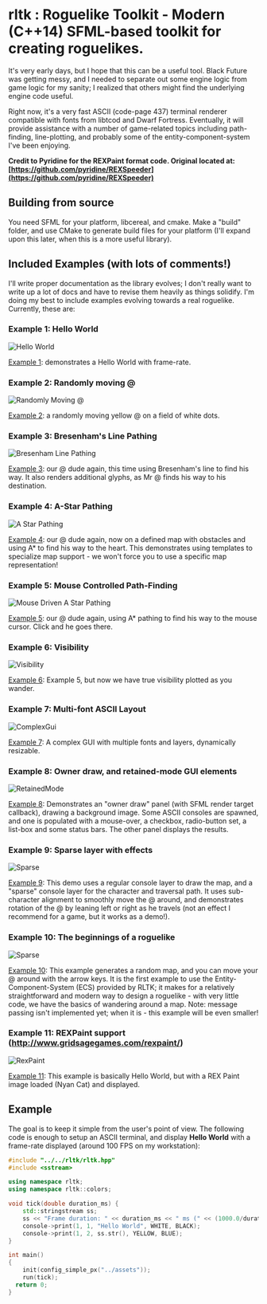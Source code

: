 # rltk : Roguelike Toolkit - Modern (C++14) SFML-based toolkit for creating roguelikes.

It's very early days, but I hope that this can be a useful tool. Black Future was getting messy, and I needed to separate out some 
engine logic from game logic for my sanity; I realized that others might find the underlying engine code useful.

Right now, it's a very fast ASCII (code-page 437) terminal renderer compatible with fonts from libtcod and Dwarf Fortress.
Eventually, it will provide assistance with a number of game-related topics including path-finding, line-plotting,
and probably some of the entity-component-system I've been enjoying.

**Credit to Pyridine for the REXPaint format code. Original located at: [https://github.com/pyridine/REXSpeeder](https://github.com/pyridine/REXSpeeder)**

## Building from source

You need SFML for your platform, libcereal, and cmake. Make a "build" folder, and use CMake to generate build files for your platform (I'll expand upon this later, when this is a more useful library).

## Included Examples (with lots of comments!)

I'll write proper documentation as the library evolves; I don't really want to write up a lot of docs and have to revise them
heavily as things solidify. I'm doing my best to include examples evolving towards a real roguelike. Currently, these are:

### Example 1: Hello World
![Hello World](https://raw.githubusercontent.com/thebracket/rltk/master/tutorial_images/example1.png "Hello World")

[Example 1](https://github.com/thebracket/rltk/blob/master/examples/ex1/main.cpp): demonstrates a Hello World with frame-rate.

### Example 2: Randomly moving @
![Randomly Moving @](https://raw.githubusercontent.com/thebracket/rltk/master/tutorial_images/example2.gif "Randomly Moving @")

[Example 2](https://github.com/thebracket/rltk/blob/master/examples/ex2/main.cpp): a randomly moving yellow @ on a field of white dots.

### Example 3: Bresenham's Line Pathing
![Bresenham Line Pathing](https://raw.githubusercontent.com/thebracket/rltk/master/tutorial_images/example3.gif "Bresenham Line Pathing")

[Example 3](https://github.com/thebracket/rltk/blob/master/examples/ex3/main.cpp): our @ dude again, this time using Bresenham's line to find his way. It also renders additional glyphs, as Mr @ finds his way to his destination.

### Example 4: A-Star Pathing
![A Star Pathing](https://raw.githubusercontent.com/thebracket/rltk/master/tutorial_images/example4.gif "A Star Pathing")

[Example 4](https://github.com/thebracket/rltk/blob/master/examples/ex4/main.cpp): our @ dude again, now on a defined map with obstacles and using A* to find his way to the heart. This demonstrates using templates to specialize map support - we won't force you to use a specific map representation!

### Example 5: Mouse Controlled Path-Finding
![Mouse Driven A Star Pathing](https://raw.githubusercontent.com/thebracket/rltk/master/tutorial_images/example5.gif "Mouse Driven A Star Pathing")

[Example 5](https://github.com/thebracket/rltk/blob/master/examples/ex5/main.cpp): our @ dude again, using A* pathing to find his way to the mouse
cursor. Click and he goes there.

### Example 6: Visibility
![Visibility](https://raw.githubusercontent.com/thebracket/rltk/master/tutorial_images/example6.gif "Visibility")

[Example 6](https://github.com/thebracket/rltk/blob/master/examples/ex6/main.cpp): Example 5, but now we have true visibility plotted as you wander.

### Example 7: Multi-font ASCII Layout
![ComplexGui](https://raw.githubusercontent.com/thebracket/rltk/master/tutorial_images/example7.png "Complex GUI")

[Example 7](https://github.com/thebracket/rltk/blob/master/examples/ex7/main.cpp): A complex GUI with multiple fonts and layers, dynamically resizable.

### Example 8: Owner draw, and retained-mode GUI elements
![RetainedMode](https://raw.githubusercontent.com/thebracket/rltk/master/tutorial_images/example8.gif "Retained Mode")

[Example 8](https://github.com/thebracket/rltk/blob/master/examples/ex8/main.cpp): Demonstrates an "owner draw" panel (with SFML render target callback), drawing a background image. Some ASCII consoles are spawned, and one is populated with a mouse-over, a checkbox, radio-button set, a list-box and some status bars. The other panel displays the results.

### Example 9: Sparse layer with effects
![Sparse](https://raw.githubusercontent.com/thebracket/rltk/master/tutorial_images/example9.gif "Sparse")

[Example 9](https://github.com/thebracket/rltk/blob/master/examples/ex9/main.cpp): This demo uses a regular console layer to draw the map,
and a "sparse" console layer for the character and traversal path. It uses sub-character alignment to smoothly move the @ around, and
demonstrates rotation of the @ by leaning left or right as he travels (not an effect I recommend for a game, but it works as a demo!).

### Example 10: The beginnings of a roguelike
![Sparse](https://raw.githubusercontent.com/thebracket/rltk/master/tutorial_images/example10.gif "RogueBeginnings")

[Example 10](https://github.com/thebracket/rltk/blob/master/examples/ex10/main.cpp): This example generates a random map, and you can move your @ around with the arrow keys. It is the first example to use the Entity-Component-System (ECS) provided by RLTK; it makes for a relatively straightforward and modern way to design a roguelike - with very little code, we have the basics of wandering around a map. Note: message passing isn't implemented yet; when it is - this example will be even smaller!

### Example 11: REXPaint support (http://www.gridsagegames.com/rexpaint/)
![RexPaint](https://raw.githubusercontent.com/thebracket/rltk/master/tutorial_images/example11.png "RexPaint")

[Example 11](https://github.com/thebracket/rltk/blob/master/examples/ex11/main.cpp): This example is basically Hello World, but with a REX Paint image loaded (Nyan Cat) and displayed.


## Example
The goal is to keep it simple from the user's point of view. The following code is enough to setup an ASCII terminal,
and display **Hello World** with a frame-rate displayed (around 100 FPS on my workstation):

```c++
#include "../../rltk/rltk.hpp"
#include <sstream>

using namespace rltk;
using namespace rltk::colors;

void tick(double duration_ms) {
	std::stringstream ss;
	ss << "Frame duration: " << duration_ms << " ms (" << (1000.0/duration_ms) << " FPS).";
	console->print(1, 1, "Hello World", WHITE, BLACK);
	console->print(1, 2, ss.str(), YELLOW, BLUE);
}

int main()
{
	init(config_simple_px("../assets"));
	run(tick);
  return 0;
}
```
